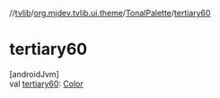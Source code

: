 //[tvlib](../../../index.md)/[org.mjdev.tvlib.ui.theme](../index.md)/[TonalPalette](index.md)/[tertiary60](tertiary60.md)

# tertiary60

[androidJvm]\
val [tertiary60](tertiary60.md): [Color](https://developer.android.com/reference/kotlin/androidx/compose/ui/graphics/Color.html)

